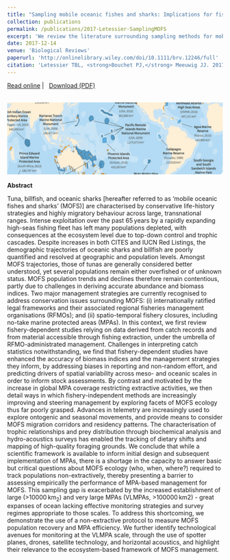 ```yaml
---
title: "Sampling mobile oceanic fishes and sharks: Implications for fisheries and conservation planning."
collection: publications
permalink: /publications/2017-Letessier-SamplingMOFS
excerpt: 'We review the literature surrounding sampling methods for mobile oceanic fishes and sharks (MOFs) and offer perspectives on future avenues of research, particularly in the context of global declines in marine predator populations and a corresponding expansion of space-based management in offshore waters.'
date: 2017-12-14
venue: 'Biological Reviews'
paperurl: 'http://onlinelibrary.wiley.com/doi/10.1111/brv.12246/full'
citation: 'Letessier TBL, <strong>Bouchet PJ,</strong> Meeuwig JJ. 2017. Sampling mobile oceanic fishes and sharks: Implications for fisheries and conservation planning. <em>Biological Reviews</em>, 92(2): 627–646.'
---
```

<i class="fa fa-link" aria-hidden="true"></i> <a href="http://onlinelibrary.wiley.com/doi/10.1111/brv.12246/full"> Read online</a>&nbsp;<span>&#124;</span> &nbsp;<i class="fa fa-file-pdf-o" aria-hidden="true"></i> <a href="https://phbouchet.github.io/files/Letessier-2017-SamplingFishes.pdf">  Download (PDF)</a>

<br/>
<img src='/images/Letessier2017-hero.jpg'>
<br>

<strong>Abstract</strong>

Tuna, billfish, and oceanic sharks [hereafter referred to as ‘mobile oceanic fishes and sharks’ (MOFS)] are characterised by conservative life-history strategies and highly migratory behaviour across large, transnational ranges. Intense exploitation over the past 65 years by a rapidly expanding high-seas fishing fleet has left many populations depleted, with consequences at the ecosystem level due to top-down control and trophic cascades. Despite increases in both CITES and IUCN Red Listings, the demographic trajectories of oceanic sharks and billfish are poorly quantified and resolved at geographic and population levels. Amongst MOFS trajectories, those of tunas are generally considered better understood, yet several populations remain either overfished or of unknown status. MOFS population trends and declines therefore remain contentious, partly due to challenges in deriving accurate abundance and biomass indices. Two major management strategies are currently recognised to address conservation issues surrounding MOFS: (i) internationally ratified legal frameworks and their associated regional fisheries management organisations (RFMOs); and (ii) spatio-temporal fishery closures, including no-take marine protected areas (MPAs). In this context, we first review fishery-dependent studies relying on data derived from catch records and from material accessible through fishing extraction, under the umbrella of RFMO-administrated management. Challenges in interpreting catch statistics notwithstanding, we find that fishery-dependent studies have enhanced the accuracy of biomass indices and the management strategies they inform, by addressing biases in reporting and non-random effort, and predicting drivers of spatial variability across meso- and oceanic scales in order to inform stock assessments. By contrast and motivated by the increase in global MPA coverage restricting extractive activities, we then detail ways in which fishery-independent methods are increasingly improving and steering management by exploring facets of MOFS ecology thus far poorly grasped. Advances in telemetry are increasingly used to explore ontogenic and seasonal movements, and provide means to consider MOFS migration corridors and residency patterns. The characterisation of trophic relationships and prey distribution through biochemical analysis and hydro-acoustics surveys has enabled the tracking of dietary shifts and mapping of high-quality foraging grounds. We conclude that while a scientific framework is available to inform initial design and subsequent implementation of MPAs, there is a shortage in the capacity to answer basic but critical questions about MOFS ecology (who, when, where?) required to track populations non-extractively, thereby presenting a barrier to assessing empirically the performance of MPA-based management for MOFS. This sampling gap is exacerbated by the increased establishment of large (>10000 km<sub>2</sub>) and very large MPAs (VLMPAs, >100000 km2) - great expanses of ocean lacking effective monitoring strategies and survey regimes appropriate to those scales. To address this shortcoming, we demonstrate the use of a non-extractive protocol to measure MOFS population recovery and MPA efficiency. We further identify technological avenues for monitoring at the VLMPA scale, through the use of spotter planes, drones, satellite technology, and horizontal acoustics, and highlight their relevance to the ecosystem-based framework of MOFS management.
